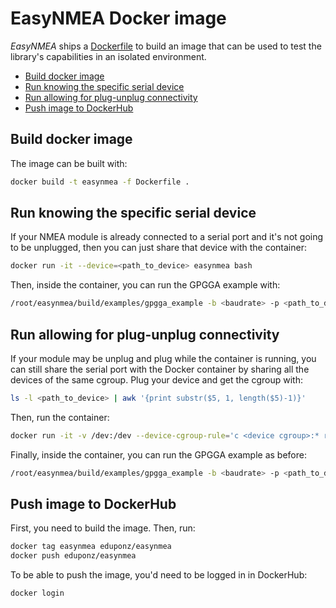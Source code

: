 # EasyNMEA Docker image

*EasyNMEA* ships a [Dockerfile](Dockerfile) to build an image that can be used to test the library's capabilities in an isolated environment.

* [Build docker image](#build-docker-image)
* [Run knowing the specific serial device](#run-knowing-the-specific-serial-device)
* [Run allowing for plug-unplug connectivity](#run-allowing-for-plug-unplug-connectivity)
* [Push image to DockerHub](#push-image-to-dockerhub)

## Build docker image

The image can be built with:

```bash
docker build -t easynmea -f Dockerfile .
```

## Run knowing the specific serial device

If your NMEA module is already connected to a serial port and it's not going to be unplugged, then you can just share that device with the container:

```bash
docker run -it --device=<path_to_device> easynmea bash
```

Then, inside the container, you can run the GPGGA example with:

```bash
/root/easynmea/build/examples/gpgga_example -b <baudrate> -p <path_to_device>
```

## Run allowing for plug-unplug connectivity

If your module may be unplug and plug while the container is running, you can still share the serial port with the Docker container by sharing all the devices of the same cgroup.
Plug your device and get the cgroup with:

```bash
ls -l <path_to_device> | awk '{print substr($5, 1, length($5)-1)}'
```

Then, run the container:

```bash
docker run -it -v /dev:/dev --device-cgroup-rule='c <device cgroup>:* rmw' easynmea bash
```

Finally, inside the container, you can run the GPGGA example as before:

```bash
/root/easynmea/build/examples/gpgga_example -b <baudrate> -p <path_to_device>
```

## Push image to DockerHub

First, you need to build the image.
Then, run:

```bash
docker tag easynmea eduponz/easynmea
docker push eduponz/easynmea
```

To be able to push the image, you'd need to be logged in in DockerHub:

```bash
docker login
```
